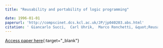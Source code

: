 ```yaml
---
title: "Reusability and portability of logic programming"

date: 1996-01-01
paperurl: 'http://compscinet.dcs.kcl.ac.uk/JP/jp040203.abs.html'
citation: ' Giancarlo Succi,  Carl Uhrik,  Marco Ronchetti, &quot;Reusability and portability of logic programming.&quot;, 1996.'
---
```

[Access paper here](http://compscinet.dcs.kcl.ac.uk/JP/jp040203.abs.html){:target="_blank"}
